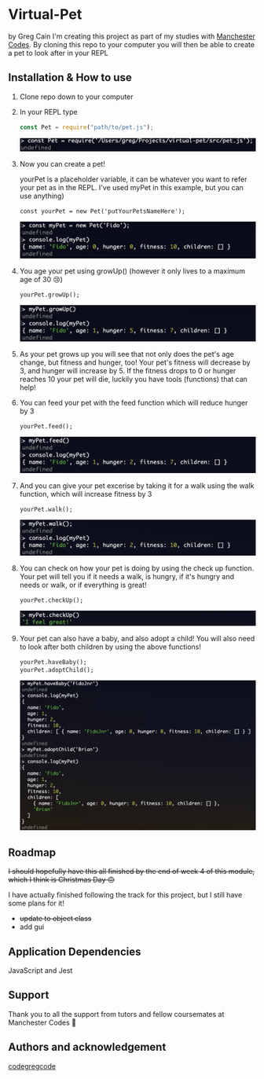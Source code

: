 # Virtual-Pet

by Greg Cain I'm creating this project as part of my studies with [Manchester Codes](https://www.manchestercodes.com/). By cloning this repo to your computer you will then be able to create a pet to look after in your REPL

## Installation & How to use

1. Clone repo down to your computer
2. In your REPL type

   ```javascript
   const Pet = require("path/to/pet.js");
   ```

   ![1672844868621](image/README/1672844868621.png)

3. Now you can create a pet!

   yourPet is a placeholder variable, it can be whatever you want to refer your pet as in the REPL. I've used myPet in this example, but you can use anything)

   ```
   const yourPet = new Pet('putYourPetsNameHere');
   ```

   ![1672844907439](image/README/1672844907439.png)

4. You age your pet using growUp() (however it only lives to a maximum age of 30 😢)

   ```
   yourPet.growUp();
   ```

   ![1672844947565](image/README/1672844947565.png)

5. As your pet grows up you will see that not only does the pet's age change, but fitness and hunger, too! Your pet's fitness will decrease by 3, and hunger will increase by 5. If the fitness drops to 0 or hunger reaches 10 your pet will die, luckily you have tools (functions) that can help!
6. You can feed your pet with the feed function which will reduce hunger by 3

   ```
   yourPet.feed();
   ```

   ![1672845091778](image/README/1672845091778.png)

7. And you can give your pet excerise by taking it for a walk using the walk function, which will increase fitness by 3

   ```
   yourPet.walk();
   ```

   ![1672845107769](image/README/1672845107769.png)

8. You can check on how your pet is doing by using the check up function. Your pet will tell you if it needs a walk, is hungry, if it's hungry and needs or walk, or if everything is great!

   ```
   yourPet.checkUp();
   ```

   ![1672845188129](image/README/1672845188129.png)

9. Your pet can also have a baby, and also adopt a child! You will also need to look after both children by using the above functions!

   ```
   yourPet.haveBaby();
   yourPet.adoptChild();
   ```

   ![1672845202134](image/README/1672845202134.png)

## Roadmap

~~I should hopefully have this all finished by the end of week 4 of this module, which I think is Christmas Day 🙃~~

I have actually finished following the track for this project, but I still have some plans for it!

- ~~update to object class~~
- add gui

## Application Dependencies

JavaScript and Jest

## Support

Thank you to all the support from tutors and fellow coursemates at Manchester Codes 🙌

## Authors and acknowledgement

[codegregcode](https://www.linkedin.com/in/greg-cain/)
